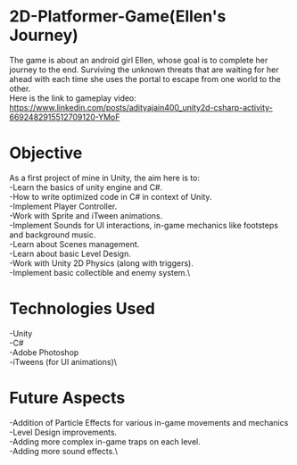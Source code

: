 # 2D-Platformer-Game(Ellen's Journey)
The game is about an android girl Ellen, whose goal is to complete her journey to the end. Surviving the unknown threats that are waiting for her ahead with each time she uses the portal to escape from one world to the other.\
Here is the link to gameplay video:\
https://www.linkedin.com/posts/adityajain400_unity2d-csharp-activity-6692482915512709120-YMoF
# Objective
As a first project of mine in Unity, the aim here is to:\
-Learn the basics of unity engine and C#.\
-How to write optimized code in C# in context of Unity.\
-Implement Player Controller.\
-Work with Sprite and iTween animations.\
-Implement Sounds for UI interactions, in-game mechanics like footsteps and background music.\
-Learn about Scenes management.\
-Learn about basic Level Design.\
-Work with Unity 2D Physics (along with triggers).\
-Implement basic collectible and enemy system.\
# Technologies Used
-Unity\
-C#\
-Adobe Photoshop\
-iTweens (for UI animations)\
# Future Aspects
-Addition of Particle Effects for various in-game movements and mechanics\
-Level Design improvements.\
-Adding more complex in-game traps on each level.\
-Adding more sound effects.\



